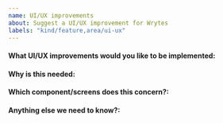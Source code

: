 ```yaml
---
name: UI/UX improvements
about: Suggest a UI/UX improvement for Wrytes
labels: "kind/feature,area/ui-ux"
---
```


<!-- Please only use this template for submitting UI/UX improvements -->

#### What UI/UX improvements would you like to be implemented:

#### Why is this needed:

#### Which component/screens does this concern?:

#### Anything else we need to know?:
